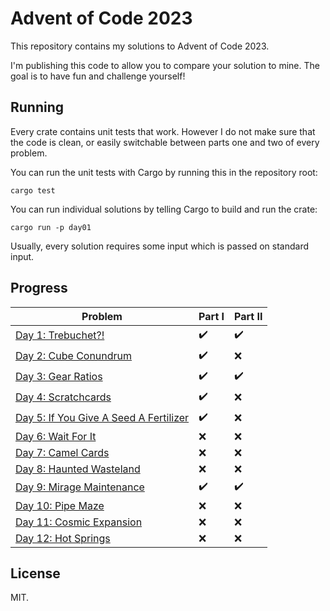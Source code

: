 # Advent of Code 2023

This repository contains my solutions to Advent of Code 2023. 

I'm publishing this code to allow you to compare your solution to mine. The
goal is to have fun and challenge yourself!

## Running

Every crate contains unit tests that work. However I do not make sure that the
code is clean, or easily switchable between parts one and two of every problem.

You can run the unit tests with Cargo by running this in the repository root:

```
cargo test
```

You can run individual solutions by telling Cargo to build and run the crate:

```
cargo run -p day01
```

Usually, every solution requires some input which is passed on standard input.

## Progress

| Problem | Part I | Part II |
| --- | --- | --- |
| [Day 1: Trebuchet?!][day01] | ✔️ | ✔️ |
| [Day 2: Cube Conundrum][day02] | ✔️ | ❌ |
| [Day 3: Gear Ratios][day03] | ✔️ | ✔️  |
| [Day 4: Scratchcards][day04] | ✔️  | ❌ |
| [Day 5: If You Give A Seed A Fertilizer][day05] | ✔️  | ❌ |
| [Day 6: Wait For It][day06] | ❌ | ❌ |
| [Day 7: Camel Cards][day07] | ❌ | ❌ |
| [Day 8: Haunted Wasteland][day08] | ❌ | ❌ |
| [Day 9: Mirage Maintenance][day09] | ✔️  | ✔️ |
| [Day 10: Pipe Maze][day10] | ❌ | ❌ |
| [Day 11: Cosmic Expansion][day11] | ❌ | ❌ |
| [Day 12: Hot Springs][day12] | ❌ | ❌ |

[day01]: https://adventofcode.com/2023/day/1
[day02]: https://adventofcode.com/2023/day/2
[day03]: https://adventofcode.com/2023/day/3
[day04]: https://adventofcode.com/2023/day/4
[day05]: https://adventofcode.com/2023/day/5
[day06]: https://adventofcode.com/2023/day/6
[day07]: https://adventofcode.com/2023/day/7
[day08]: https://adventofcode.com/2023/day/8
[day09]: https://adventofcode.com/2023/day/9
[day10]: https://adventofcode.com/2023/day/10
[day11]: https://adventofcode.com/2023/day/11
[day12]: https://adventofcode.com/2023/day/12

## License

MIT.
